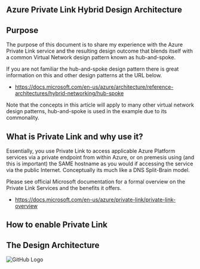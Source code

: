 ## Azure Private Link Hybrid Design Architecture

## Purpose
The purpose of this document is to share my experience with the Azure Private Link service and the resulting design outcome that blends itself with a common Virtual Network design pattern known as hub-and-spoke.

If you are not familiar the hub-and-spoke design pattern there is great information on this and other design patterns at the URL below.

- https://docs.microsoft.com/en-us/azure/architecture/reference-architectures/hybrid-networking/hub-spoke

Note that the concepts in this article will apply to many other virtual network design patterns, hub-and-spoke is used in the example due to its commonality.

## What is Private Link and why use it?
Essentially, you use Private Link to access applicable Azure Platform services via a private endpoint from within Azure, or on premesis using (and this is important) the SAME hostname as you would if accessing the service via the public Internet. Conceptually its much like a DNS Split-Brain model.

Please see official Microsoft documentation for a formal overview on the Private Link Services and the benefits it offers.

- https://docs.microsoft.com/en-us/azure/private-link/private-link-overview 

## How to enable Private Link

## The Design Architecture

![GitHub Logo](/blob/master/privateLInk.jpg)